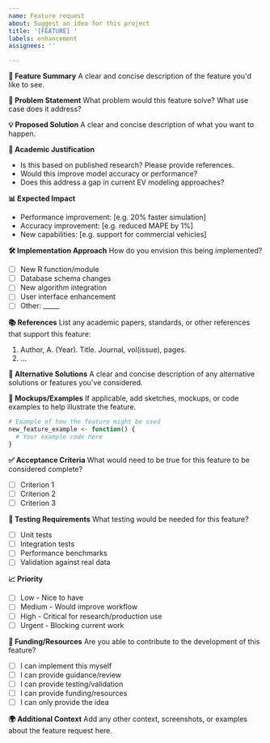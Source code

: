 ```yaml
---
name: Feature request
about: Suggest an idea for this project
title: '[FEATURE] '
labels: enhancement
assignees: ''

---
```


**🚀 Feature Summary**
A clear and concise description of the feature you'd like to see.

**🎯 Problem Statement**
What problem would this feature solve? What use case does it address?

**💡 Proposed Solution**
A clear and concise description of what you want to happen.

**🔬 Academic Justification**
- Is this based on published research? Please provide references.
- Would this improve model accuracy or performance?
- Does this address a gap in current EV modeling approaches?

**📊 Expected Impact**
- Performance improvement: [e.g. 20% faster simulation]
- Accuracy improvement: [e.g. reduced MAPE by 1%]  
- New capabilities: [e.g. support for commercial vehicles]

**🛠️ Implementation Approach**
How do you envision this being implemented?
- [ ] New R function/module
- [ ] Database schema changes
- [ ] New algorithm integration
- [ ] User interface enhancement
- [ ] Other: _____

**📚 References**
List any academic papers, standards, or other references that support this feature:
1. Author, A. (Year). Title. Journal, vol(issue), pages.
2. ...

**🔗 Alternative Solutions**
A clear and concise description of any alternative solutions or features you've considered.

**🎨 Mockups/Examples**
If applicable, add sketches, mockups, or code examples to help illustrate the feature.

```r
# Example of how the feature might be used
new_feature_example <- function() {
  # Your example code here
}
```

**✅ Acceptance Criteria**
What would need to be true for this feature to be considered complete?
- [ ] Criterion 1
- [ ] Criterion 2  
- [ ] Criterion 3

**🧪 Testing Requirements**
What testing would be needed for this feature?
- [ ] Unit tests
- [ ] Integration tests
- [ ] Performance benchmarks
- [ ] Validation against real data

**📈 Priority**
- [ ] Low - Nice to have
- [ ] Medium - Would improve workflow
- [ ] High - Critical for research/production use
- [ ] Urgent - Blocking current work

**💼 Funding/Resources**
Are you able to contribute to the development of this feature?
- [ ] I can implement this myself
- [ ] I can provide guidance/review
- [ ] I can provide testing/validation
- [ ] I can provide funding/resources
- [ ] I can only provide the idea

**🌍 Additional Context**
Add any other context, screenshots, or examples about the feature request here.